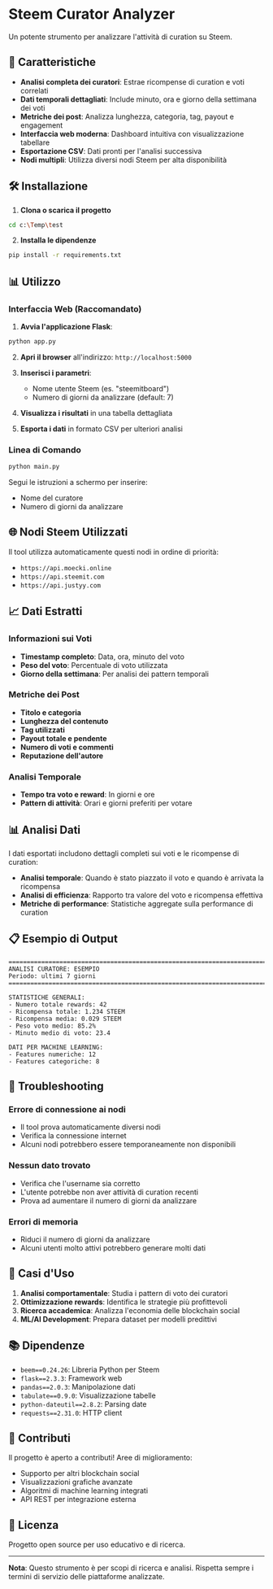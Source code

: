 # Steem Curator Analyzer

Un potente strumento per analizzare l'attività di curation su Steem.

## 🚀 Caratteristiche

- **Analisi completa dei curatori**: Estrae ricompense di curation e voti correlati
- **Dati temporali dettagliati**: Include minuto, ora e giorno della settimana dei voti
- **Metriche dei post**: Analizza lunghezza, categoria, tag, payout e engagement
- **Interfaccia web moderna**: Dashboard intuitiva con visualizzazione tabellare
- **Esportazione CSV**: Dati pronti per l'analisi successiva
- **Nodi multipli**: Utilizza diversi nodi Steem per alta disponibilità

## 🛠 Installazione

1. **Clona o scarica il progetto**
```bash
cd c:\Temp\test
```

2. **Installa le dipendenze**
```bash
pip install -r requirements.txt
```

## 📊 Utilizzo

### Interfaccia Web (Raccomandato)

1. **Avvia l'applicazione Flask**:
```bash
python app.py
```

2. **Apri il browser** all'indirizzo: `http://localhost:5000`

3. **Inserisci i parametri**:
   - Nome utente Steem (es. "steemitboard")
   - Numero di giorni da analizzare (default: 7)

4. **Visualizza i risultati** in una tabella dettagliata

5. **Esporta i dati** in formato CSV per ulteriori analisi

### Linea di Comando

```bash
python main.py
```

Segui le istruzioni a schermo per inserire:
- Nome del curatore
- Numero di giorni da analizzare

## 🌐 Nodi Steem Utilizzati

Il tool utilizza automaticamente questi nodi in ordine di priorità:
- `https://api.moecki.online`
- `https://api.steemit.com`
- `https://api.justyy.com`

## 📈 Dati Estratti

### Informazioni sui Voti
- **Timestamp completo**: Data, ora, minuto del voto
- **Peso del voto**: Percentuale di voto utilizzata
- **Giorno della settimana**: Per analisi dei pattern temporali

### Metriche dei Post
- **Titolo e categoria**
- **Lunghezza del contenuto**
- **Tag utilizzati**
- **Payout totale e pendente**
- **Numero di voti e commenti**
- **Reputazione dell'autore**

### Analisi Temporale
- **Tempo tra voto e reward**: In giorni e ore
- **Pattern di attività**: Orari e giorni preferiti per votare

## 📊 Analisi Dati

I dati esportati includono dettagli completi sui voti e le ricompense di curation:
- **Analisi temporale**: Quando è stato piazzato il voto e quando è arrivata la ricompensa
- **Analisi di efficienza**: Rapporto tra valore del voto e ricompensa effettiva
- **Metriche di performance**: Statistiche aggregate sulla performance di curation

## 📋 Esempio di Output

```
================================================================================
ANALISI CURATORE: ESEMPIO
Periodo: ultimi 7 giorni
================================================================================

STATISTICHE GENERALI:
- Numero totale rewards: 42
- Ricompensa totale: 1.234 STEEM
- Ricompensa media: 0.029 STEEM
- Peso voto medio: 85.2%
- Minuto medio di voto: 23.4

DATI PER MACHINE LEARNING:
- Features numeriche: 12
- Features categoriche: 8
```

## 🔧 Troubleshooting

### Errore di connessione ai nodi
- Il tool prova automaticamente diversi nodi
- Verifica la connessione internet
- Alcuni nodi potrebbero essere temporaneamente non disponibili

### Nessun dato trovato
- Verifica che l'username sia corretto
- L'utente potrebbe non aver attività di curation recenti
- Prova ad aumentare il numero di giorni da analizzare

### Errori di memoria
- Riduci il numero di giorni da analizzare
- Alcuni utenti molto attivi potrebbero generare molti dati

## 🎯 Casi d'Uso

1. **Analisi comportamentale**: Studia i pattern di voto dei curatori
2. **Ottimizzazione rewards**: Identifica le strategie più profittevoli
3. **Ricerca accademica**: Analizza l'economia delle blockchain social
4. **ML/AI Development**: Prepara dataset per modelli predittivi

## 📚 Dipendenze

- `beem==0.24.26`: Libreria Python per Steem
- `flask==2.3.3`: Framework web
- `pandas==2.0.3`: Manipolazione dati
- `tabulate==0.9.0`: Visualizzazione tabelle
- `python-dateutil==2.8.2`: Parsing date
- `requests==2.31.0`: HTTP client

## 🤝 Contributi

Il progetto è aperto a contributi! Aree di miglioramento:
- Supporto per altri blockchain social
- Visualizzazioni grafiche avanzate
- Algoritmi di machine learning integrati
- API REST per integrazione esterna

## 📄 Licenza

Progetto open source per uso educativo e di ricerca.

---

**Nota**: Questo strumento è per scopi di ricerca e analisi. Rispetta sempre i termini di servizio delle piattaforme analizzate.
